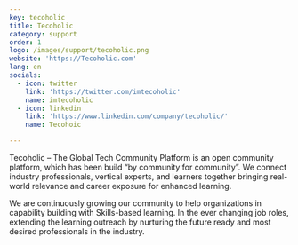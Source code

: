 ```yaml
---
key: tecoholic
title: Tecoholic
category: support
order: 1
logo: /images/support/tecoholic.png
website: 'https://Tecoholic.com'
lang: en
socials:
  - icon: twitter
    link: 'https://twitter.com/imtecoholic'
    name: imtecoholic
  - icon: linkedin
    link: 'https://www.linkedin.com/company/tecoholic/'
    name: Tecohoic

---
```


Tecoholic – The Global Tech Community Platform is an open community platform, which has been build “by community for community”. We connect industry professionals, vertical experts, and learners together bringing real-world relevance and career exposure for enhanced learning.

We are continuously growing our community to help organizations in capability building with Skills-based learning. In the ever changing job roles, extending the learning outreach by nurturing the future ready and most desired professionals in the industry.
